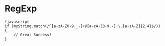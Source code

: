 # RegExp

	!javascript
	if (myString.match(/^[a-zA-Z0-9._-]+@[a-zA-Z0-9.-]+\.[a-zA-Z]{2,4}$/)) {
		// Great Success!
	}